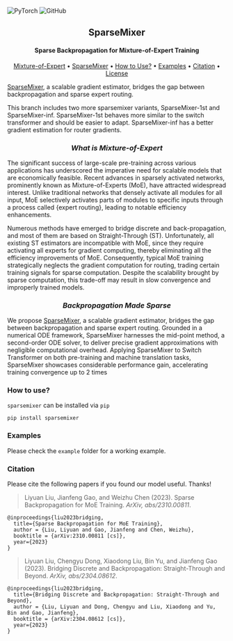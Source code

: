 ![PyTorch](https://img.shields.io/badge/PyTorch-%23EE4C2C.svg?style=flat&logo=PyTorch&logoColor=white)
![GitHub](https://img.shields.io/github/license/microsoft/sparsemixer) 

<h2 align="center">SparseMixer</h2>
<h4 align="center">Sparse Backpropagation for Mixture-of-Expert Training</h4>

<p align="center">
  <a href="#st">Mixture-of-Expert</a> •
  <a href="#sparsemixer">SparseMixer</a> •
  <a href="#how-to-use">How to Use?</a> •
  <a href="#examples">Examples</a> •
  <a href="#citation">Citation</a> •
  <a href="https://github.com/microsoft/sparsemixer/tree/main/LICENSE">License</a>
</p>

[SparseMixer](https://arxiv.org/abs/2310.00811), a scalable gradient estimator, bridges the gap between backpropagation and sparse expert routing.

This branch includes two more sparsemixer variants, SparseMixer-1st and SparseMixer-inf. SparseMixer-1st behaves more similar to the switch transformer and should be easier to adapt. SparseMixer-inf has a better gradient estimation for router gradients. 

<h3 align="center" id="st"><i>What is Mixture-of-Expert</i></h4>
The significant success of large-scale pre-training across various applications has underscored the imperative need for scalable models that are economically feasible. 
Recent advances in sparsely activated networks, prominently known as Mixture-of-Experts (MoE), have attracted widespread interest. 
Unlike traditional networks that densely activate all modules for all input, MoE selectively activates parts of modules to specific inputs through a process called {expert routing}, leading to notable efficiency enhancements.

Numerous methods have emerged to bridge discrete and back-propagation, and most of them are based on Straight-Through (ST). 
Unfortunately, all existing ST estimators are incompatible with MoE, since they require activating all experts for gradient computing, thereby eliminating all the efficiency improvements of MoE. 
Consequently, typical MoE training strategically neglects the gradient computation for routing, trading certain training signals for sparse computation. 
Despite the scalability brought by sparse computation, this trade-off may result in slow convergence and improperly trained models.  

<h3 align="center" id="sparsemixer"><i>Backpropagation Made Sparse</i></h3>

We propose [SparseMixer](https://arxiv.org/abs/2310.00811), a scalable gradient estimator, bridges the gap between backpropagation and sparse expert routing.
Grounded in a numerical ODE framework, SparseMixer harnesses the mid-point method, a second-order ODE solver, to deliver precise gradient approximations with negligible computational overhead. 
Applying SparseMixer to Switch Transformer on both pre-training and machine translation tasks, SparseMixer showcases considerable performance gain, accelerating training convergence up to 2 times

### How to use?

`sparsemixer` can be installed via `pip`
```
pip install sparsemixer
```

### Examples

Please check the `example` folder for a working example. 

### Citation
Please cite the following papers if you found our model useful. Thanks!


>Liyuan Liu, Jianfeng Gao, and Weizhu Chen (2023). Sparse Backpropagation for MoE Training. *ArXiv, abs/2310.00811*.
```
@inproceedings{liu2023bridging,
  title={Sparse Backpropagation for MoE Training},
  author = {Liu, Liyuan and Gao, Jianfeng and Chen, Weizhu},
  booktitle = {arXiv:2310.00811 [cs]},
  year={2023}
}
```

>Liyuan Liu, Chengyu Dong, Xiaodong Liu, Bin Yu, and Jianfeng Gao (2023). Bridging Discrete and Backpropagation: Straight-Through and Beyond. *ArXiv, abs/2304.08612*.
```
@inproceedings{liu2023bridging,
  title={Bridging Discrete and Backpropagation: Straight-Through and Beyond},
  author = {Liu, Liyuan and Dong, Chengyu and Liu, Xiaodong and Yu, Bin and Gao, Jianfeng},
  booktitle = {arXiv:2304.08612 [cs]},
  year={2023}
}
```